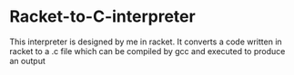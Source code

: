 # Racket-to-C-interpreter
This interpreter is designed by me in racket. It converts a code written in racket to a .c file which can be compiled by gcc and executed to produce an output
